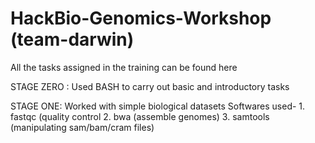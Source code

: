# HackBio-Genomics-Workshop (team-darwin)

All the tasks assigned in the training can be found here

STAGE ZERO : Used BASH to carry out basic and introductory tasks

STAGE ONE: Worked with simple biological datasets
           Softwares used- 1. fastqc (quality control
                                2. bwa (assemble genomes)
                                3. samtools (manipulating sam/bam/cram files)
